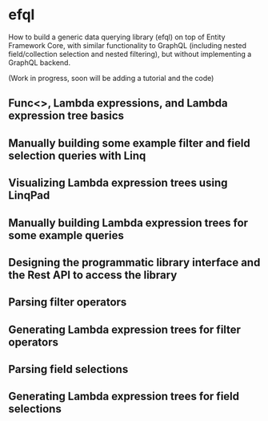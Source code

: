 # efql
How to build a generic data querying library (efql) on top of Entity Framework Core, with similar functionality to GraphQL (including nested field/collection selection and nested filtering), but without implementing a GraphQL backend.

(Work in progress, soon will be adding a tutorial and the code)

## Func<>, Lambda expressions, and Lambda expression tree basics
## Manually building some example filter and field selection queries with Linq
## Visualizing Lambda expression trees using LinqPad
## Manually building Lambda expression trees for some example queries 
## Designing the programmatic library interface and the Rest API to access the library
## Parsing filter operators
## Generating Lambda expression trees for filter operators
## Parsing field selections
## Generating Lambda expression trees for field selections
